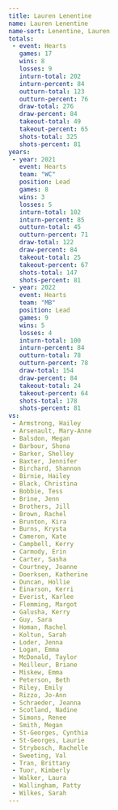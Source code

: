 ```yaml
---
title: Lauren Lenentine
name: Lauren Lenentine
name-sort: Lenentine, Lauren
totals:
 - event: Hearts
   games: 17
   wins: 8
   losses: 9
   inturn-total: 202
   inturn-percent: 84
   outturn-total: 123
   outturn-percent: 76
   draw-total: 276
   draw-percent: 84
   takeout-total: 49
   takeout-percent: 65
   shots-total: 325
   shots-percent: 81
years:
 - year: 2021
   event: Hearts
   team: "WC"
   position: Lead
   games: 8
   wins: 3
   losses: 5
   inturn-total: 102
   inturn-percent: 85
   outturn-total: 45
   outturn-percent: 71
   draw-total: 122
   draw-percent: 84
   takeout-total: 25
   takeout-percent: 67
   shots-total: 147
   shots-percent: 81
 - year: 2022
   event: Hearts
   team: "MB"
   position: Lead
   games: 9
   wins: 5
   losses: 4
   inturn-total: 100
   inturn-percent: 84
   outturn-total: 78
   outturn-percent: 78
   draw-total: 154
   draw-percent: 84
   takeout-total: 24
   takeout-percent: 64
   shots-total: 178
   shots-percent: 81
vs:
 - Armstrong, Hailey
 - Arsenault, Mary-Anne
 - Balsdon, Megan
 - Barbour, Shona
 - Barker, Shelley
 - Baxter, Jennifer
 - Birchard, Shannon
 - Birnie, Hailey
 - Black, Christina
 - Bobbie, Tess
 - Brine, Jenn
 - Brothers, Jill
 - Brown, Rachel
 - Brunton, Kira
 - Burns, Krysta
 - Cameron, Kate
 - Campbell, Kerry
 - Carmody, Erin
 - Carter, Sasha
 - Courtney, Joanne
 - Doerksen, Katherine
 - Duncan, Hollie
 - Einarson, Kerri
 - Everist, Karlee
 - Flemming, Margot
 - Galusha, Kerry
 - Guy, Sara
 - Homan, Rachel
 - Koltun, Sarah
 - Loder, Jenna
 - Logan, Emma
 - McDonald, Taylor
 - Meilleur, Briane
 - Miskew, Emma
 - Peterson, Beth
 - Riley, Emily
 - Rizzo, Jo-Ann
 - Schraeder, Jeanna
 - Scotland, Nadine
 - Simons, Renee
 - Smith, Megan
 - St-Georges, Cynthia
 - St-Georges, Laurie
 - Strybosch, Rachelle
 - Sweeting, Val
 - Tran, Brittany
 - Tuor, Kimberly
 - Walker, Laura
 - Wallingham, Patty
 - Wilkes, Sarah
---
```

